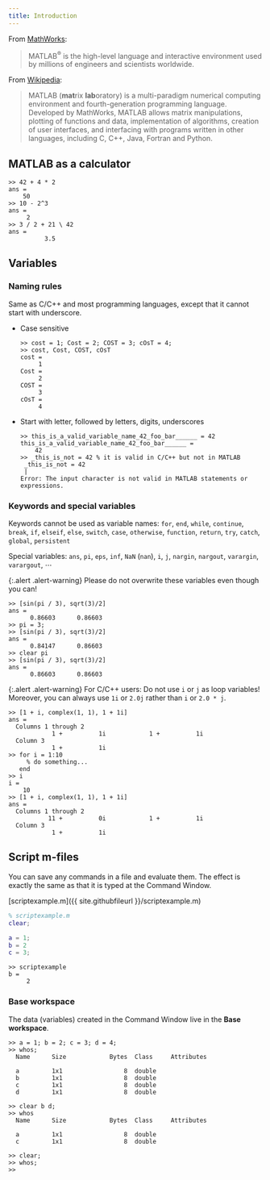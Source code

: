 ```yaml
---
title: Introduction
---
```

From [MathWorks](http://www.mathworks.com/products/matlab/):

> MATLAB<sup>®</sup> is the high-level language and interactive environment used by millions of engineers and scientists worldwide.

From [Wikipedia](http://en.wikipedia.org/wiki/MATLAB):

> MATLAB (**mat**rix **lab**oratory) is a multi-paradigm numerical computing environment and fourth-generation programming language. Developed by MathWorks, MATLAB allows matrix manipulations, plotting of functions and data, implementation of algorithms, creation of user interfaces, and interfacing with programs written in other languages, including C, C++, Java, Fortran and Python.

## MATLAB as a calculator

~~~plain
>> 42 + 4 * 2
ans =
    50
>> 10 - 2^3
ans =
     2
>> 3 / 2 + 21 \ 42
ans =
          3.5
~~~

## Variables

### Naming rules

Same as C/C++ and most programming languages, except that it cannot start with underscore.

- Case sensitive

  ~~~plain
  >> cost = 1; Cost = 2; COST = 3; cOsT = 4;
  >> cost, Cost, COST, cOsT
  cost =
       1
  Cost =
       2
  COST =
       3
  cOsT =
       4
  ~~~

- Start with letter, followed by letters, digits, underscores
    
  ~~~plain
  >> this_is_a_valid_variable_name_42_foo_bar______ = 42
  this_is_a_valid_variable_name_42_foo_bar______ =
      42
  >> _this_is_not = 42 % it is valid in C/C++ but not in MATLAB
   _this_is_not = 42
   |
  Error: The input character is not valid in MATLAB statements or expressions.
  ~~~

### Keywords and special variables

Keywords cannot be used as variable names: `for`, `end`, `while`, `continue`, `break`, `if`, `elseif`, `else`, `switch`, `case`, `otherwise`, `function`, `return`, `try`, `catch`, `global`, `persistent`

Special variables: `ans`, `pi`, `eps`, `inf`, `NaN` (`nan`), `i`, `j`, `nargin`, `nargout`, `varargin`, `varargout`, ⋯

{:.alert .alert-warning}
Please do not overwrite these variables even though you can!

~~~plain
>> [sin(pi / 3), sqrt(3)/2]
ans =
      0.86603      0.86603
>> pi = 3;
>> [sin(pi / 3), sqrt(3)/2]
ans =
      0.84147      0.86603
>> clear pi
>> [sin(pi / 3), sqrt(3)/2]
ans =
      0.86603      0.86603
~~~

{:.alert .alert-warning}
For C/C++ users: Do not use `i` or `j` as loop variables!
Moreover, you can always use `1i` or `2.0j` rather than `i` or `2.0 * j`.

~~~plain
>> [1 + i, complex(1, 1), 1 + 1i]
ans =
  Columns 1 through 2
            1 +          1i            1 +          1i
  Column 3
            1 +          1i
>> for i = 1:10
     % do something...
   end
>> i
i =
    10
>> [1 + i, complex(1, 1), 1 + 1i]
ans =
  Columns 1 through 2
           11 +          0i            1 +          1i
  Column 3
            1 +          1i
~~~


## Script m-files

You can save any commands in a file and evaluate them.
The effect is exactly the same as that it is typed at the Command Window.

[scriptexample.m]({{ site.githubfileurl }}/scriptexample.m)

~~~matlab
% scriptexample.m
clear;

a = 1;
b = 2
c = 3;
~~~

~~~plain
>> scriptexample
b =
     2
~~~

### Base workspace

The data (variables) created in the Command Window live in the **Base workspace**.

~~~plain
>> a = 1; b = 2; c = 3; d = 4;
>> whos;
  Name      Size            Bytes  Class     Attributes

  a         1x1                 8  double              
  b         1x1                 8  double              
  c         1x1                 8  double              
  d         1x1                 8  double              

>> clear b d;
>> whos
  Name      Size            Bytes  Class     Attributes

  a         1x1                 8  double              
  c         1x1                 8  double              

>> clear;
>> whos;
>> 
~~~
